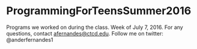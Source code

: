 # ProgrammingForTeensSummer2016
Programs we worked on during the class. Week of July 7, 2016.
For any questions, contact afernandes@ctcd.edu.
Follow me on twitter: @anderfernandes1
